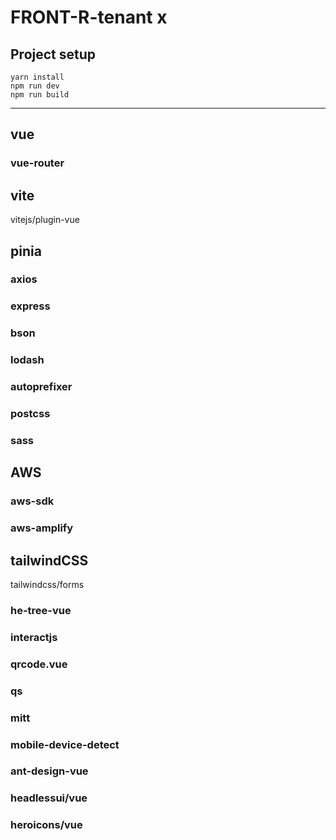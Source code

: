 # FRONT-R-tenant  x

## Project setup
```
yarn install
npm run dev
npm run build
```

---

## vue
### vue-router

## vite
vitejs/plugin-vue

## pinia


### axios
### express
### bson
### lodash
### autoprefixer
### postcss
### sass



## AWS
### aws-sdk
### aws-amplify



## tailwindCSS
tailwindcss/forms


### he-tree-vue
### interactjs
### qrcode.vue
### qs
### mitt
### mobile-device-detect


### ant-design-vue
### headlessui/vue
### heroicons/vue
